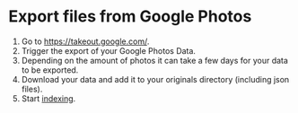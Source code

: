 # Export files from Google Photos #
<!--@Micha what do we currently import from Googles json? 
@Micha what might we import later? -->

1. Go to https://takeout.google.com/.
2. Trigger the export of your Google Photos Data.
3. Depending on the amount of photos it can take a few days for your data to be exported.
4. Download your data and add it to your originals directory (including json files).
5. Start [indexing](../library/indexing.md).